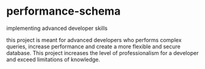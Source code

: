 # performance-schema
implementing advanced developer skills

this project is meant for advanced developers who performs complex queries, increase performance and create a more flexible and secure
database. This project increases the level of professionalism for a developer and exceed limitations of knowledge.
